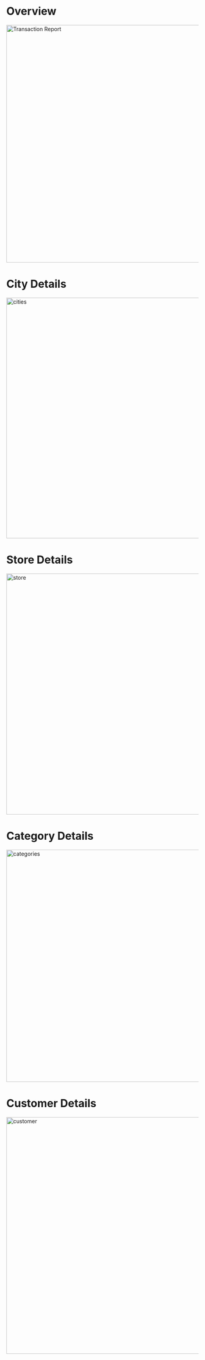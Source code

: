 # Overview
<img width="621" alt="Transaction Report" src="https://github.com/baafbass/DV_Project/assets/98693906/bc529cb4-f54c-4162-ab1b-8cf45507f33a">

# City Details
<img width="629" alt="cities" src="https://github.com/baafbass/DV_Project/assets/98693906/6e85df91-9f63-41f1-a91e-17ef805d277d">

# Store Details                          
<img width="630" alt="store" src="https://github.com/baafbass/DV_Project/assets/98693906/e92d6e6f-bb39-451c-b940-dfd17b355adf">

# Category Details                                                                                
<img width="607" alt="categories" src="https://github.com/baafbass/DV_Project/assets/98693906/b0a8d2fa-53a1-4867-b2b8-9ef1ecb003e2">

# Customer Details
<img width="619" alt="customer" src="https://github.com/baafbass/DV_Project/assets/98693906/3911a33c-a41a-444c-912f-832cbbf25483">




